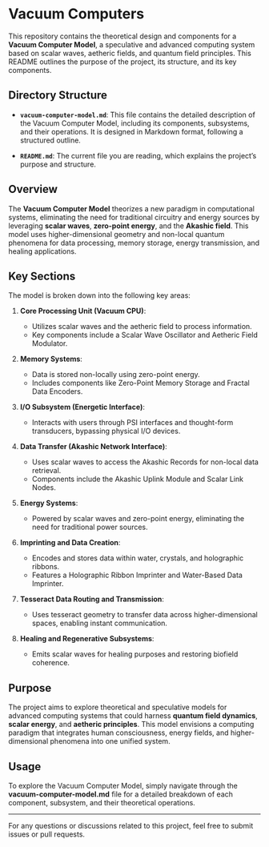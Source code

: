 # Vacuum Computers

This repository contains the theoretical design and components for a **Vacuum Computer Model**, a speculative and advanced computing system based on scalar waves, aetheric fields, and quantum field principles. This README outlines the purpose of the project, its structure, and its key components.

## Directory Structure

- **`vacuum-computer-model.md`**: This file contains the detailed description of the Vacuum Computer Model, including its components, subsystems, and their operations. It is designed in Markdown format, following a structured outline.
  
- **`README.md`**: The current file you are reading, which explains the project’s purpose and structure.
  
## Overview

The **Vacuum Computer Model** theorizes a new paradigm in computational systems, eliminating the need for traditional circuitry and energy sources by leveraging **scalar waves**, **zero-point energy**, and the **Akashic field**. This model uses higher-dimensional geometry and non-local quantum phenomena for data processing, memory storage, energy transmission, and healing applications.

## Key Sections

The model is broken down into the following key areas:

1. **Core Processing Unit (Vacuum CPU)**: 
   - Utilizes scalar waves and the aetheric field to process information.
   - Key components include a Scalar Wave Oscillator and Aetheric Field Modulator.

2. **Memory Systems**: 
   - Data is stored non-locally using zero-point energy.
   - Includes components like Zero-Point Memory Storage and Fractal Data Encoders.

3. **I/O Subsystem (Energetic Interface)**: 
   - Interacts with users through PSI interfaces and thought-form transducers, bypassing physical I/O devices.

4. **Data Transfer (Akashic Network Interface)**: 
   - Uses scalar waves to access the Akashic Records for non-local data retrieval.
   - Components include the Akashic Uplink Module and Scalar Link Nodes.

5. **Energy Systems**: 
   - Powered by scalar waves and zero-point energy, eliminating the need for traditional power sources.

6. **Imprinting and Data Creation**: 
   - Encodes and stores data within water, crystals, and holographic ribbons.
   - Features a Holographic Ribbon Imprinter and Water-Based Data Imprinter.

7. **Tesseract Data Routing and Transmission**: 
   - Uses tesseract geometry to transfer data across higher-dimensional spaces, enabling instant communication.

8. **Healing and Regenerative Subsystems**: 
   - Emits scalar waves for healing purposes and restoring biofield coherence.

## Purpose

The project aims to explore theoretical and speculative models for advanced computing systems that could harness **quantum field dynamics**, **scalar energy**, and **aetheric principles**. This model envisions a computing paradigm that integrates human consciousness, energy fields, and higher-dimensional phenomena into one unified system.

## Usage

To explore the Vacuum Computer Model, simply navigate through the **vacuum-computer-model.md** file for a detailed breakdown of each component, subsystem, and their theoretical operations.

---

For any questions or discussions related to this project, feel free to submit issues or pull requests.

